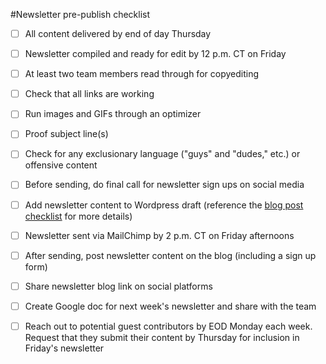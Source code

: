 #Newsletter pre-publish checklist



- [ ] All content delivered by end of day Thursday

- [ ] Newsletter compiled and ready for edit by 12 p.m. CT on Friday

- [ ] At least two team members read through for copyediting

- [ ] Check that all links are working

- [ ] Run images and GIFs through an optimizer

- [ ] Proof subject line(s)

- [ ] Check for any exclusionary language ("guys" and "dudes," etc.) or offensive content

- [ ] Before sending, do final call for newsletter sign ups on social media

- [ ] Add newsletter content to Wordpress draft (reference the [blog post checklist](/checklists/blog-post.md) for more details)

- [ ] Newsletter sent via MailChimp by 2 p.m. CT on Friday afternoons

- [ ] After sending, post newsletter content on the blog (including a sign up form)

- [ ] Share newsletter blog link on social platforms

- [ ] Create Google doc for next week's newsletter and share with the team

- [ ] Reach out to potential guest contributors by EOD Monday each week. Request that they submit their content by Thursday for inclusion in Friday's newsletter